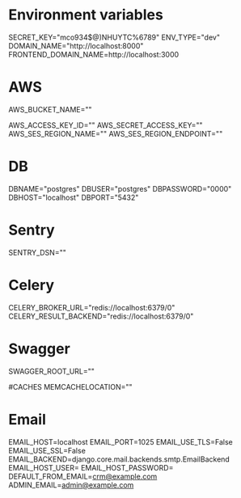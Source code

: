 # Environment variables
SECRET_KEY="mco934$@)NHUYTC%6789"
ENV_TYPE="dev"
DOMAIN_NAME="http://localhost:8000"
FRONTEND_DOMAIN_NAME=http://localhost:3000
# AWS
AWS_BUCKET_NAME=""

AWS_ACCESS_KEY_ID=""
AWS_SECRET_ACCESS_KEY=""
AWS_SES_REGION_NAME=""
AWS_SES_REGION_ENDPOINT=""


# DB
DBNAME="postgres"
DBUSER="postgres"
DBPASSWORD="0000"
DBHOST="localhost"
DBPORT="5432"

# Sentry
SENTRY_DSN=""

# Celery
CELERY_BROKER_URL="redis://localhost:6379/0"
CELERY_RESULT_BACKEND="redis://localhost:6379/0"

# Swagger
SWAGGER_ROOT_URL=""

#CACHES
MEMCACHELOCATION=""

# Email
EMAIL_HOST=localhost
EMAIL_PORT=1025
EMAIL_USE_TLS=False
EMAIL_USE_SSL=False
EMAIL_BACKEND=django.core.mail.backends.smtp.EmailBackend
EMAIL_HOST_USER=
EMAIL_HOST_PASSWORD=
DEFAULT_FROM_EMAIL=crm@example.com
ADMIN_EMAIL=admin@example.com